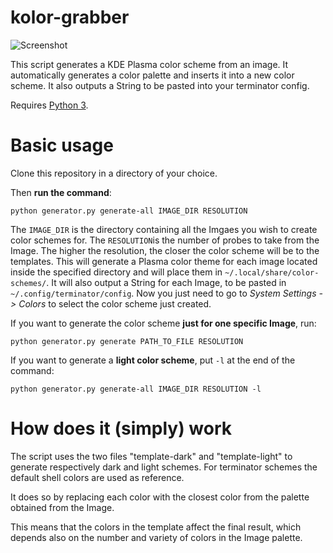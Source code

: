 # kolor-grabber

![Screenshot](screenshot.png)

This script generates a KDE Plasma color scheme from an image. It automatically generates a color palette and inserts it into a new color scheme. It also outputs a String to be pasted into your terminator config.

Requires [Python 3](https://www.python.org/).

# Basic usage

Clone this repository in a directory of your choice.

Then **run the command**:

`python generator.py generate-all IMAGE_DIR RESOLUTION`

The `IMAGE_DIR` is the directory containing all the Imgaes you wish to create color schemes for. The `RESOLUTION`is the number of probes to take from the Image. The higher the resolution, the closer the color scheme will be to the templates.
This will generate a Plasma color theme for each image located inside the specified directory and will place them in `~/.local/share/color-schemes/`. It will also output a String for each Image, to be pasted in `~/.config/terminator/config`. Now you just need to go to *System Settings -> Colors* to select the color scheme just created.

If you want to generate the color scheme **just for one specific Image**, run:

`python generator.py generate PATH_TO_FILE RESOLUTION`

If you want to generate a **light color scheme**, put `-l` at the end of the command:

`python generator.py generate-all IMAGE_DIR RESOLUTION -l`

# How does it (simply) work

The script uses the two files "template-dark" and "template-light" to generate respectively dark and light schemes. For terminator schemes the default shell colors are used as reference.

It does so by replacing each color with the closest color from the palette obtained from the Image.

This means that the colors in the template affect the final result, which depends also on the number and variety of colors in the Image palette.
